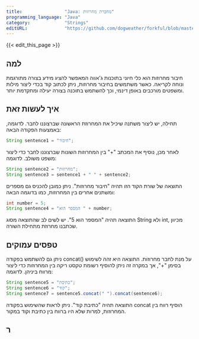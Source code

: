 ```yaml
---
title:                "Java: מחברת מחרוזות"
programming_language: "Java"
category:             "Strings"
editURL:              "https://github.com/dogweather/forkful/blob/master/content/he/java/concatenating-strings.md"
---
```


{{< edit_this_page >}}

## למה

חיבור מחרוזות הוא כלי חיוני בתוכנות ג'אווה המאפשר להציג מידע בצורה מתורגמת ונוחה לקריאה. כאשר משתמשים בחיבור מחרוזות, ניתן לכתוב קוד בכדי ליצור מילות ומשפטים מורכבים באופן דינמי, וכך להשתמש בתוכנה בצורה יעילה ומתקדמת יותר.

## איך לעשות זאת

תחילה, יש ליצור משתנה שיכיל את המחרוזת הראשונה שברצוננו לחבר. לדוגמה, באמצעות הפקודה הבאה:

```Java
String sentence1 = "חיבור";
```

לאחר מכן, נוסיף את המכתב "+" בין המחרוזות השונות שברצוננו לחבר כדי ליצור משפט משולב. לדוגמה:

```Java
String sentence2 = "מחרוזות";
String sentence3 = sentence1 + " " + sentence2;
```

התוצאה של שורת הקוד הזו תהיה "חיבור מחרוזות". ניתן כמובן להכניס גם מספרים ומשתנים אחרים בין המחרוזות, כמו בדוגמה הבאה:

```Java
int number = 5;
String sentence4 = "המספר הוא " + number;
```

התוצאה תהיה "המספר הוא 5". יש לשים לב שהתוצאה מסוג String ולא int, מכיוון שכתבנו מחרוזת מתחילת השורה.

## טפסים עמוקים

ניתן גם להשתמש בפקודה concat() על מנת לחבר מחרוזות. התוצאה היא זהה לשימוש בסימן "+", אך במקרה זה ניתן להוסיף רשומת טקסט ריקה בין המחרוזות כדי ליצור מרווח ביניהן. לדוגמה:

```Java
String sentence5 = "כתיבת";
String sentence6 = "קוד";
String sentence7 = sentence5.concat(" ").concat(sentence6);
```

התוצאה תהיה "כתיבת קוד". ניתן לראות שהשימוש בפקודה concat הוסיף רווח בין המחרוזות, למרות שלא היו ברווח בין כתיבת וקוד במקור.

## ר